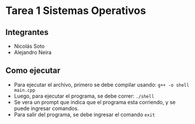 # Tarea 1 Sistemas Operativos
## Integrantes
- Nicolás Soto
- Alejandro Neira

## Como ejecutar
- Para ejecutar el archivo, primero se debe compilar usando:
```g++ -o shell main.cpp```
- Luego, para ejecutar el programa, se debe correr:
```./shell```
- Se vera un prompt que indica que el programa esta corriendo, y se puede ingresar comandos.
- Para salir del programa, se debe ingresar el comando ```exit```
